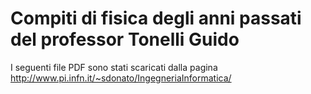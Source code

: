 # Compiti di fisica degli anni passati del professor Tonelli Guido

I seguenti file PDF sono stati scaricati dalla pagina
http://www.pi.infn.it/~sdonato/IngegneriaInformatica/
